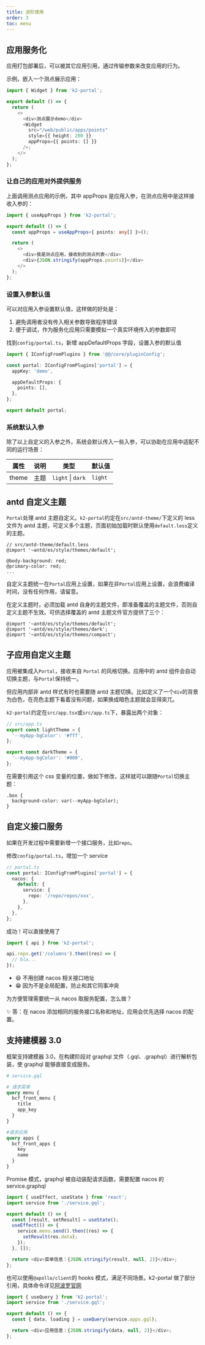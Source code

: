 ```yaml
---
title: 进阶使用
order: 3
toc: menu
---
```


## 应用服务化

应用打包部署后，可以被其它应用引用，通过传输参数来改变应用的行为。

示例，嵌入一个测点展示应用：

```ts
import { Widget } from 'k2-portal';

export default () => {
  return (
    <>
      <div>测点展示demo</div>
      <Widget
        src="/web/public/apps/points"
        style={{ height: 200 }}
        appProps={{ points: [] }}
      />;
    </>
  );
};
```

### 让自己的应用对外提供服务

上面调用测点应用的示例，其中 appProps 是应用入参，在测点应用中是这样接收入参的：

```ts
import { useAppProps } from 'k2-portal';

export default () => {
  const appProps = useAppProps<{ points: any[] }>();

  return (
    <>
      <div>我是测点应用，接收到的测点列表</div>
      <div>{JSON.stringify(appProps.points)}</div>
    </>
  );
};
```

### 设置入参默认值

可以对应用入参设置默认值，这样做的好处是：

1. 避免调用者没有传入相关参数导致程序错误
2. 便于调试，作为服务化应用只需要模拟一个真实环境传入的参数即可

找到`config/portal.ts`，新增 appDefaultProps 字段，设置入参的默认值

```ts
import { IConfigFromPlugins } from '@@/core/pluginConfig';

const portal: IConfigFromPlugins['portal'] = {
  appKey: 'demo',

  appDefaultProps: {
    points: [],
  },
};

export default portal;
```

### 系统默认入参

除了以上自定义的入参之外，系统会默认传入一些入参，可以协助在应用中适配不同的运行场景：

| 属性  | 说明 | 类型              | 默认值  |
| ----- | ---- | ----------------- | ------- |
| theme | 主题 | `light` \| `dark` | `light` |

## antd 自定义主题

`Portal`处理 antd 主题自定义。`k2-portal`约定在`src/antd-theme/`下定义的 less 文件为 antd 主题，可定义多个主题，页面初始加载时默认使用`default.less`定义的主题。

```less
// src/antd-theme/default.less
@import '~antd/es/style/themes/default';

@body-background: red;
@primary-color: red;
...
```

<Alert type="error">自定义主题统一在`Portal`应用上设置，如果在非`Portal`应用上设置，会浪费编译时间，没有任何作用，请留意。</Alert>

<Alert type="warning">在定义主题时，必须加载 antd 自身的主题文件，即准备覆盖的主题文件，否则自定义主题不生效。可供选择覆盖的 antd 主题文件官方提供了三个：</Alert>

```less
@import '~antd/es/style/themes/default';
@import '~antd/es/style/themes/dark';
@import '~antd/es/style/themes/compact';
```

## 子应用自定义主题

应用被集成入`Portal`，接收来自 `Portal` 的风格切换。应用中的 antd 组件会自动切换主题，与`Portal`保持统一。

但应用内部非 antd 样式有时也需要随 antd 主题切换。比如定义了一个`div`的背景为白色，在亮色主题下看着没有问题，如果换成暗色主题就会显得突兀。

`k2-portal`约定在`src/app.tsx`或`src/app.ts`下，暴露出两个对象：

```ts
// src/app.ts
export const lightTheme = {
  '--myApp-bgColor': '#fff',
};

export const darkTheme = {
  '--myApp-bgColor': '#000',
};
```

在需要引用这个 css 变量的位置，做如下修改，这样就可以跟随`Portal`切换主题：

```less
.box {
  background-color: var(--myApp-bgColor);
}
```

## 自定义接口服务

如果在开发过程中需要新增一个接口服务，比如`repo`。

修改`config/portal.ts`，增加一个 service

```ts
// portal.ts
const portal: IConfigFromPlugins['portal'] = {
  nacos: {
    default: {
      service: {
        repo: '/repo/repos/xxx',
      },
    },
  },
};
```

成功！可以直接使用了

```ts
import { api } from 'k2-portal';

api.repo.get('/columns').then((res) => {
  // bla...
});
```

- 😆 不用创建 nacos 相关接口地址
- 😁 因为不是全局配置，防止和其它同事冲突

<Alert type="warning">为方便管理需要统一从 nacos 取服务配置，怎么做？</Alert>

✨ 答：在 nacos 添加相同的服务接口名称和地址，应用会优先选择 nacos 的配置。

## 支持建模器 3.0

框架支持建模器 3.0，在构建阶段对 graphql 文件（.gql、.graphql）进行解析包装，使 graphql 能够直接变成服务。

```graphql
# service.gql

# 请求菜单
query menu {
  bcf_front_menu {
    title
    app_key
  }
}

#请求应用
query apps {
  bcf_front_apps {
    key
    name
  }
}
```

Promise 模式，graphql 被自动装配请求函数，需要配置 nacos 的 service.graphql

```ts
import { useEffect, useState } from 'react';
import service from './service.gql';

export default () => {
  const [result, setResult] = useState();
  useEffect(() => {
    service.menu.send().then((res) => {
      setResult(res.data);
    });
  }, []);

  return <div>菜单信息：{JSON.stringify(result, null, 2)}</div>;
};
```

也可以使用`@apollo/client`的 hooks 模式，满足不同场景。k2-portal 做了部分引用，具体命令详见[阿波罗官网](https://www.apollographql.com/docs/react/data/queries)

```ts
import { useQuery } from 'k2-portal';
import service from './service.gql';

export default () => {
  const { data, loading } = useQuery(service.apps.gql);

  return <div>应用信息：{JSON.stringify(data, null, 2)}</div>;
};
```
